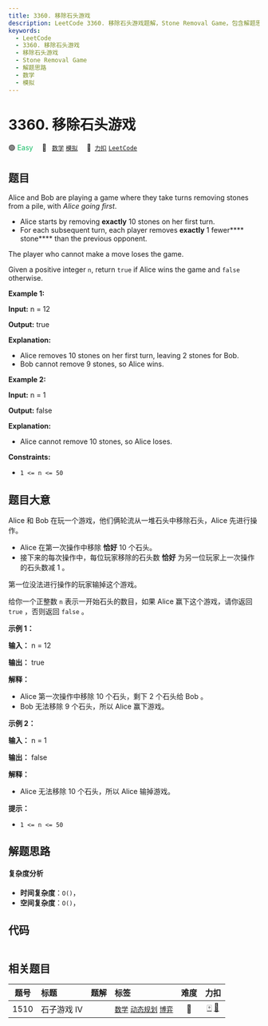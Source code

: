 ```yaml
---
title: 3360. 移除石头游戏
description: LeetCode 3360. 移除石头游戏题解，Stone Removal Game，包含解题思路、复杂度分析以及完整的 JavaScript 代码实现。
keywords:
  - LeetCode
  - 3360. 移除石头游戏
  - 移除石头游戏
  - Stone Removal Game
  - 解题思路
  - 数学
  - 模拟
---
```


# 3360. 移除石头游戏

🟢 <font color=#15bd66>Easy</font>&emsp; 🔖&ensp; [`数学`](/tag/math.md) [`模拟`](/tag/simulation.md)&emsp; 🔗&ensp;[`力扣`](https://leetcode.cn/problems/stone-removal-game) [`LeetCode`](https://leetcode.com/problems/stone-removal-game)

## 题目

Alice and Bob are playing a game where they take turns removing stones from a
pile, with _Alice going first_.

  * Alice starts by removing **exactly** 10 stones on her first turn.
  * For each subsequent turn, each player removes **exactly** 1 fewer**** stone**** than the previous opponent.

The player who cannot make a move loses the game.

Given a positive integer `n`, return `true` if Alice wins the game and `false`
otherwise.



**Example 1:**

**Input:** n = 12

**Output:** true

**Explanation:**

  * Alice removes 10 stones on her first turn, leaving 2 stones for Bob.
  * Bob cannot remove 9 stones, so Alice wins.

**Example 2:**

**Input:** n = 1

**Output:** false

**Explanation:**

  * Alice cannot remove 10 stones, so Alice loses.



**Constraints:**

  * `1 <= n <= 50`


## 题目大意

Alice 和 Bob 在玩一个游戏，他们俩轮流从一堆石头中移除石头，Alice 先进行操作。

  * Alice 在第一次操作中移除 **恰好**  10 个石头。
  * 接下来的每次操作中，每位玩家移除的石头数 **恰好**  为另一位玩家上一次操作的石头数减 1 。

第一位没法进行操作的玩家输掉这个游戏。

给你一个正整数 `n` 表示一开始石头的数目，如果 Alice 赢下这个游戏，请你返回 `true` ，否则返回 `false` 。



**示例 1：**

**输入：** n = 12

**输出：** true

**解释：**

  * Alice 第一次操作中移除 10 个石头，剩下 2 个石头给 Bob 。
  * Bob 无法移除 9 个石头，所以 Alice 赢下游戏。

**示例 2：**

**输入：** n = 1

**输出：** false

**解释：**

  * Alice 无法移除 10 个石头，所以 Alice 输掉游戏。



**提示：**

  * `1 <= n <= 50`


## 解题思路

#### 复杂度分析

- **时间复杂度**：`O()`，
- **空间复杂度**：`O()`，

## 代码

```javascript

```

## 相关题目

<!-- prettier-ignore -->
| 题号 | 标题 | 题解 | 标签 | 难度 | 力扣 |
| :------: | :------ | :------: | :------ | :------: | :------: |
| 1510 | 石子游戏 IV |  |  [`数学`](/tag/math.md) [`动态规划`](/tag/dynamic-programming.md) [`博弈`](/tag/game-theory.md) | 🔴 | [🀄️](https://leetcode.cn/problems/stone-game-iv) [🔗](https://leetcode.com/problems/stone-game-iv) |